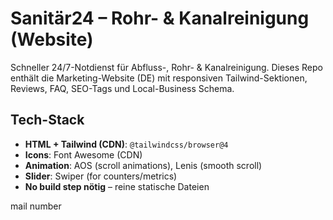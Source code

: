# Sanitär24 – Rohr- & Kanalreinigung (Website)

Schneller 24/7-Notdienst für Abfluss-, Rohr- & Kanalreinigung. Dieses Repo enthält die Marketing-Website (DE) mit responsiven Tailwind-Sektionen, Reviews, FAQ, SEO-Tags und Local-Business Schema.

## Tech-Stack
- **HTML + Tailwind (CDN)**: `@tailwindcss/browser@4`
- **Icons**: Font Awesome (CDN)
- **Animation**: AOS (scroll animations), Lenis (smooth scroll)
- **Slider**: Swiper (for counters/metrics)
- **No build step nötig** – reine statische Dateien










mail
number
